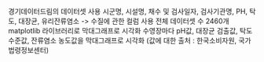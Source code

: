 경기데이터드림의 데이터셋 사용
시군명, 시설명, 채수 및 검사일자, 검사기관명, PH, 탁도, 대장균, 유리잔류염소 -> 수질에 관한 컬럼 사용
전체 데이터셋 수 2460개
matplotlib 라이브러리로 막대그래프로 시각화
수영장마다 pH값, 대장균 검출값, 탁도 수준값, 잔류염소 농도값을 막대그래프로 시각화 (값에 대한 출처 : 한국소비자원, 국가법령정보센터)
